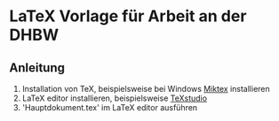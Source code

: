# LaTeX Vorlage für Arbeit an der DHBW

## Anleitung
1. Installation von TeX, beispielsweise bei Windows [Miktex](https://miktex.org/) installieren
2. LaTeX editor installieren, beispielsweise [TeXstudio](https://www.texstudio.org/)
3. 'Hauptdokument.tex' im LaTeX editor ausführen

